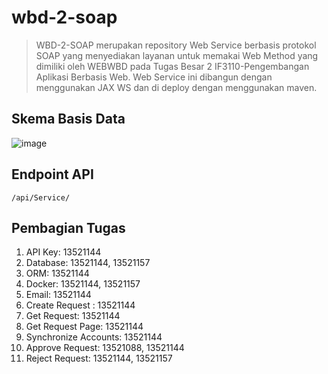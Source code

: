 # wbd-2-soap
> WBD-2-SOAP merupakan repository Web Service berbasis protokol SOAP yang menyediakan layanan untuk memakai Web Method yang dimiliki oleh WEBWBD pada Tugas Besar 2 IF3110-Pengembangan Aplikasi Berbasis Web. Web Service ini dibangun dengan menggunakan JAX WS dan di deploy dengan menggunakan maven.

## Skema Basis Data
![image](https://github.com/Marthenn/wbd-2-soap/assets/89301265/75891f21-92a4-415d-84af-859608a1cbca)

## Endpoint API
`/api/Service/`

## Pembagian Tugas
1. API Key: 13521144
2. Database: 13521144, 13521157
3. ORM: 13521144
4. Docker: 13521144, 13521157
5. Email: 13521144
6. Create Request : 13521144
7. Get Request: 13521144
8. Get Request Page: 13521144
9. Synchronize Accounts: 13521144
10. Approve Request: 13521088, 13521144 
11. Reject Request: 13521144, 13521157
